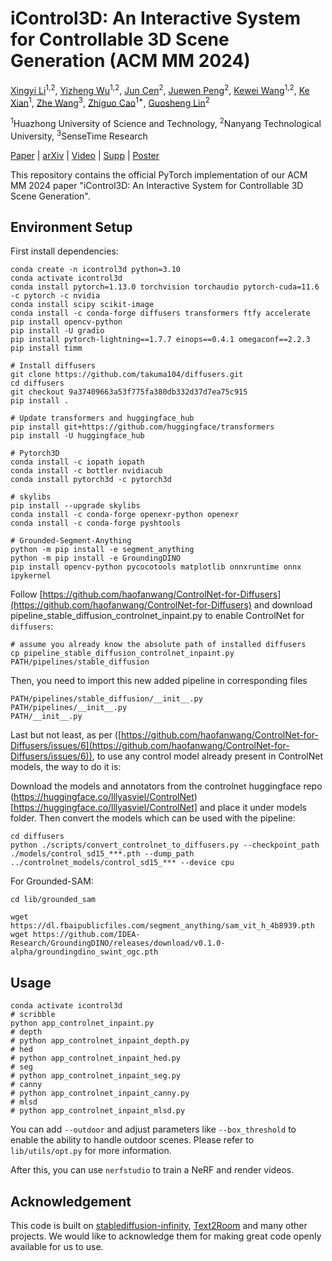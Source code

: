 # iControl3D: An Interactive System for Controllable 3D Scene Generation (ACM MM 2024)

[Xingyi Li](https://xingyi-li.github.io/)<sup>1,2</sup>,
[Yizheng Wu](https://scholar.google.com/citations?user=0_iF4jMAAAAJ&hl=en)<sup>1,2</sup>,
[Jun Cen](https://cen-jun.com/)<sup>2</sup>,
[Juewen Peng](https://juewenpeng.github.io/)<sup>2</sup>,
[Kewei Wang](https://scholar.google.com/citations?user=fW7pUGMAAAAJ&hl=en)<sup>1,2</sup>,
[Ke Xian](https://kexianhust.github.io/)<sup>1</sup>,
[Zhe Wang](https://wang-zhe.me/)<sup>3</sup>,
[Zhiguo Cao](http://english.aia.hust.edu.cn/info/1085/1528.htm)<sup>1\*</sup>,
[Guosheng Lin](https://guosheng.github.io/)<sup>2</sup>

<sup>1</sup>Huazhong University of Science and Technology, <sup>2</sup>Nanyang Technological University, <sup>3</sup>SenseTime Research

[Paper](https://github.com/xingyi-li/iControl3D/) | [arXiv](https://github.com/xingyi-li/iControl3D/) | [Video](https://github.com/xingyi-li/iControl3D/) | [Supp](https://github.com/xingyi-li/iControl3D/) | [Poster](https://github.com/xingyi-li/iControl3D/)

This repository contains the official PyTorch implementation of our ACM MM 2024 paper "iControl3D: An Interactive System for Controllable 3D Scene Generation".

## Environment Setup

First install dependencies: 
```shell
conda create -n icontrol3d python=3.10
conda activate icontrol3d
conda install pytorch=1.13.0 torchvision torchaudio pytorch-cuda=11.6 -c pytorch -c nvidia
conda install scipy scikit-image
conda install -c conda-forge diffusers transformers ftfy accelerate
pip install opencv-python
pip install -U gradio
pip install pytorch-lightning==1.7.7 einops==0.4.1 omegaconf==2.2.3
pip install timm

# Install diffusers
git clone https://github.com/takuma104/diffusers.git
cd diffusers
git checkout 9a37409663a53f775fa380db332d37d7ea75c915
pip install .

# Update transformers and huggingface_hub
pip install git+https://github.com/huggingface/transformers
pip install -U huggingface_hub

# Pytorch3D
conda install -c iopath iopath
conda install -c bottler nvidiacub
conda install pytorch3d -c pytorch3d

# skylibs
pip install --upgrade skylibs
conda install -c conda-forge openexr-python openexr
conda install -c conda-forge pyshtools

# Grounded-Segment-Anything
python -m pip install -e segment_anything
python -m pip install -e GroundingDINO
pip install opencv-python pycocotools matplotlib onnxruntime onnx ipykernel
```

Follow [https://github.com/haofanwang/ControlNet-for-Diffusers](https://github.com/haofanwang/ControlNet-for-Diffusers) and download pipeline_stable_diffusion_controlnet_inpaint.py to enable ControlNet for `diffusers`:
```
# assume you already know the absolute path of installed diffusers
cp pipeline_stable_diffusion_controlnet_inpaint.py PATH/pipelines/stable_diffusion
```
Then, you need to import this new added pipeline in corresponding files
```
PATH/pipelines/stable_diffusion/__init__.py
PATH/pipelines/__init__.py
PATH/__init__.py
```

Last but not least, as per ([https://github.com/haofanwang/ControlNet-for-Diffusers/issues/6](https://github.com/haofanwang/ControlNet-for-Diffusers/issues/6)), to use any control model already present in ControlNet models, the way to do it is:

Download the models and annotators from the controlnet huggingface repo (https://huggingface.co/lllyasviel/ControlNet)[https://huggingface.co/lllyasviel/ControlNet] and place it under models folder. Then convert the models which can be used with the pipeline:

```shell
cd diffusers
python ./scripts/convert_controlnet_to_diffusers.py --checkpoint_path ./models/control_sd15_***.pth --dump_path ../controlnet_models/control_sd15_*** --device cpu
```

For Grounded-SAM: 
```shell
cd lib/grounded_sam

wget https://dl.fbaipublicfiles.com/segment_anything/sam_vit_h_4b8939.pth
wget https://github.com/IDEA-Research/GroundingDINO/releases/download/v0.1.0-alpha/groundingdino_swint_ogc.pth
```

## Usage
```
conda activate icontrol3d
# scribble
python app_controlnet_inpaint.py
# depth
# python app_controlnet_inpaint_depth.py
# hed
# python app_controlnet_inpaint_hed.py
# seg
# python app_controlnet_inpaint_seg.py
# canny
# python app_controlnet_inpaint_canny.py
# mlsd
# python app_controlnet_inpaint_mlsd.py
```
You can add `--outdoor` and adjust parameters like `--box_threshold` to enable the ability to handle outdoor scenes. Please refer to `lib/utils/opt.py` for more information.

After this, you can use `nerfstudio` to train a NeRF and render videos.


## Acknowledgement
This code is built on [stablediffusion-infinity](https://github.com/lkwq007/stablediffusion-infinity), [Text2Room](https://github.com/lukasHoel/text2room) and many other projects. We would like to acknowledge them for making great code openly available for us to use.